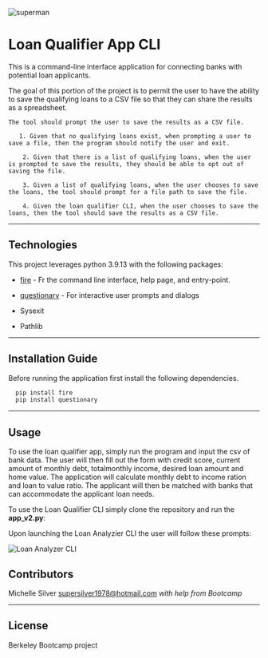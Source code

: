 
![superman](https://user-images.githubusercontent.com/126728866/231224948-6852689f-02be-40a0-b37e-091bb29e3629.PNG)


# Loan Qualifier App CLI

This is a command-line interface application for connecting banks with potential loan applicants.


The goal of this portion of the project is to permit the user to have the ability to save the qualifying loans to a CSV file so that they can share the results as a spreadsheet.

    The tool should prompt the user to save the results as a CSV file.

       1. Given that no qualifying loans exist, when prompting a user to save a file, then the program should notify the user and exit.

        2. Given that there is a list of qualifying loans, when the user is prompted to save the results, they should be able to opt out of saving the file.

        3. Given a list of qualifying loans, when the user chooses to save the loans, the tool should prompt for a file path to save the file.

        4. Given the loan qualifier CLI, when the user chooses to save the loans, then the tool should save the results as a CSV file.

---

## Technologies

This project leverages python 3.9.13 with the following packages:

* [fire](https://github.com/google/python-fire) - Fr the command line interface, help page, and entry-point.

* [questionary](https://github.com/tmbo/questionary) - For interactive user prompts and dialogs

* Sysexit 

* Pathlib 


---

## Installation Guide

Before running the application first install the following dependencies.

```python
  pip install fire
  pip install questionary
```
---

## Usage

To use the loan qualifier app, simply run the program and input the csv of bank data. The user will then  fill out the form with credit score, current amount of monthly debt, totalmonthly income, desired loan amount and home value. The application will calculate monthly debt to income ration and loan to value ratio. The applicant will then be matched with banks that can accommodate the applicant loan needs. 

To use the Loan Qualifier CLI simply clone the repository and run the **app_v2.py**:

Upon launching the Loan Analyzier CLI the user will follow these prompts:

![Loan Analyzer CLI](![https://onedrive.live.com/?cid=14C4696BEBFF683D&id=14C4696BEBFF683D%21261207&parId=14C4696BEBFF683D%21252061&o=OneUp])

## Contributors

Michelle Silver
supersilver1978@hotmail.com
*with help from Bootcamp*

---

## License

Berkeley Bootcamp project
